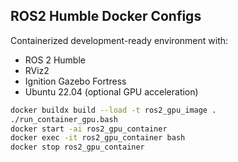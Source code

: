 ## ROS2 Humble Docker Configs

Containerized development-ready environment with:

- ROS 2 Humble
- RViz2
- Ignition Gazebo Fortress
- Ubuntu 22.04 (optional GPU acceleration)

```bash
docker buildx build --load -t ros2_gpu_image .
./run_container_gpu.bash
docker start -ai ros2_gpu_container
docker exec -it ros2_gpu_container bash
docker stop ros2_gpu_container
```


